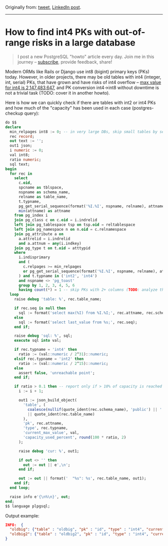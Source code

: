 Originally from: [tweet](https://twitter.com/samokhvalov/status/1735925615185002701), [LinkedIn post]().

---

# How to find int4 PKs with out-of-range risks in a large database

> I post a new PostgreSQL "howto" article every day. Join me in this
> journey – [subscribe](https://twitter.com/samokhvalov/), provide feedback, share!

Modern ORMs like Rails or Django use int8 (bigint) primary keys (PKs) today. However, in older projects, there may be
old tables with int4 (integer, int, serial) PKs, that have grown and have risks of int4 overflow –
[max value for int4 is 2,147,483,647](https://postgresql.org/docs/current/datatype-numeric.html),
and PK conversion int4->int8 without downtime is not a trivial task (TODO: cover it in another howto).

Here is how we can quickly check if there are tables with int2 or int4 PKs and how much of the "capacity" has been used
in each case (postgres-checkup query):

```sql
do $$
declare
  min_relpages int8 := 0; -- in very large DBs, skip small tables by setting this to 100
  rec record;
  out text := '';
  out1 json;
  i numeric := 0;
  val int8;
  ratio numeric;
  sql text;
begin
  for rec in
    select
      c.oid,
      spcname as tblspace,
      nspname as schema_name,
      relname as table_name,
      t.typname,
      pg_get_serial_sequence(format('%I.%I', nspname, relname), attname) as seq,
      min(attname) as attname
    from pg_index i
    join pg_class c on c.oid = i.indrelid
    left join pg_tablespace tsp on tsp.oid = reltablespace
    left join pg_namespace n on n.oid = c.relnamespace
    join pg_attribute a on
      a.attrelid = i.indrelid
      and a.attnum = any(i.indkey)
    join pg_type t on t.oid = atttypid
    where
      i.indisprimary
      and (
        c.relpages >= min_relpages
        or pg_get_serial_sequence(format('%I.%I', nspname, relname), attname) is not null
      ) and t.typname in ('int2', 'int4')
      and nspname <> 'pg_toast'
      group by 1, 2, 3, 4, 5, 6
      having count(*) = 1 -- skip PKs with 2+ columns (TODO: analyze them too)
  loop
    raise debug 'table: %', rec.table_name;

    if rec.seq is null then
      sql := format('select max(%I) from %I.%I;', rec.attname, rec.schema_name, rec.table_name);
    else
      sql := format('select last_value from %s;', rec.seq);
    end if;

    raise debug 'sql: %', sql;
    execute sql into val;

    if rec.typname = 'int4' then
      ratio := (val::numeric / 2^31)::numeric;
    elsif rec.typname = 'int2' then
      ratio := (val::numeric / 2^15)::numeric;
    else
      assert false, 'unreachable point';
    end if;

    if ratio > 0.1 then -- report only if > 10% of capacity is reached
      i := i + 1;

      out1 := json_build_object(
        'table', (
          coalesce(nullif(quote_ident(rec.schema_name), 'public') || '.', '')
          || quote_ident(rec.table_name)
        ),
        'pk', rec.attname,
        'type', rec.typname,
        'current_max_value', val,
        'capacity_used_percent', round(100 * ratio, 2)
      );

      raise debug 'cur: %', out1;

      if out <> '' then
        out := out || e',\n';
      end if;

      out := out || format('  "%s": %s', rec.table_name, out1);
    end if;
  end loop;

  raise info e'{\n%\n}', out;
end;
$$ language plpgsql;
```

Output example:

```json
INFO:  {
  "oldbig": {"table" : "oldbig", "pk" : "id", "type" : "int4", "current_max_value" : 2107480000, "capacity_used_percent" : 98.14},
  "oldbig2": {"table" : "oldbig2", "pk" : "id", "type" : "int4", "current_max_value" : 1107480000, "capacity_used_percent" : 51.57}
}
```
